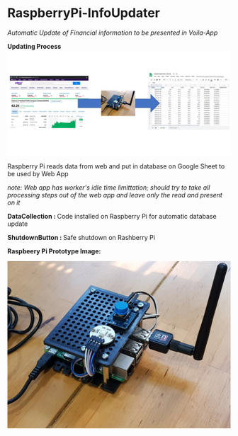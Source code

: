 <h1> RaspberryPi-InfoUpdater </h1>
<i>Automatic Update of Financial information to be presented in Voila-App</i>

<b> Updating Process </b>
<img src=https://github.com/hkbtotw/RaspberryPi-InfoUpdater/blob/master/Process.JPG alt="Demo UI" width="800"/>

<p> Raspberry Pi reads data from web and put in database on Google Sheet to be used by Web App </p>
<i> note: Web app has worker's idle time limittation; should try to take all processing steps out of the web app and leave only the read and present on it </i>

<b> DataCollection  : </b> Code installed on Raspberry Pi for automatic database update <br />

<b> ShutdownButton  : </b> Safe shutdown on Rashberry Pi <br />

<b>Raspbeery Pi Prototype Image:<br/></b>

<img src=https://github.com/hkbtotw/RaspberryPi-InfoUpdater/blob/master/RPI_Prototype.JPG alt="Demo UI" width="800"/>
